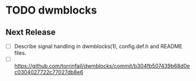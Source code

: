 TODO dwmblocks
==============


Next Release
------------
  - [ ] Describe signal handling in dwmblocks(1), config.def.h and
        README files.
  - [ ] https://github.com/torrinfail/dwmblocks/commit/b304fb507439b68d0ec0304027722c77027db8e6
